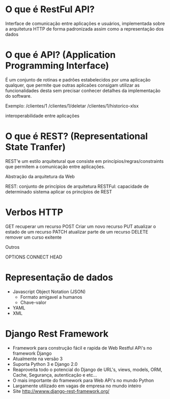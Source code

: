 # O que é RestFul API?

Interface de comunicação entre aplicações e usuários, implementada sobre a arquitetura HTTP de forma padronizada assim como a representação dos dados


# O que é API? (Application Programming Interface)

É um conjunto de rotinas e padrões estabelecidos por uma aplicação qualquer, que permite que outras aplicaões consigam utilizar as funcionalidades desta sem precisar conhecer detalhes da implementação do software.

Exemplo:
    /clientes/1
    /clientes/1/deletar
    /clientes/1/historico-xlsx
    
interoperabilidade entre aplicações

# O que é REST? (Representational State Tranfer)

REST'e um estilo arquitetural que consiste em princípios/regras/constraints que permitem a comunicação entre aplicações.

Abstração da arquitetura da Web

REST: conjunto de princípios de arquitetura
RESTFul: capacidade de determinado sistema aplicar os princípios de REST

# Verbos HTTP

GET recuperar um recurso
POST Criar um novo recurso
PUT atualizar o estado de um recurso
PATCH atualizar parte de um recurso
DELETE remover um curso exitente

Outros

OPTIONS
CONNECT
HEAD

# Representação de dados


* Javascript Object Notation (JSON)
    * Formato amigavel a humanos
    * Chave-valor
* YAML
* XML


# Django Rest Framework

* Framework para construção fácil e rapida de Web Restful APi's no framework Django
* Atualmente na versão 3
* Suporta Python 3 e Django 2.0
* Reaproveita todo o potencial do Django de URL's, views, models, ORM, Cache, Segurança, autenticação e etc...
* O mais importante do framework para Web APi's no mundo Python
* Largamente utilizado em vagas de empresa no mundo inteiro
* Site http://wwww.django-rest-framework.org/


